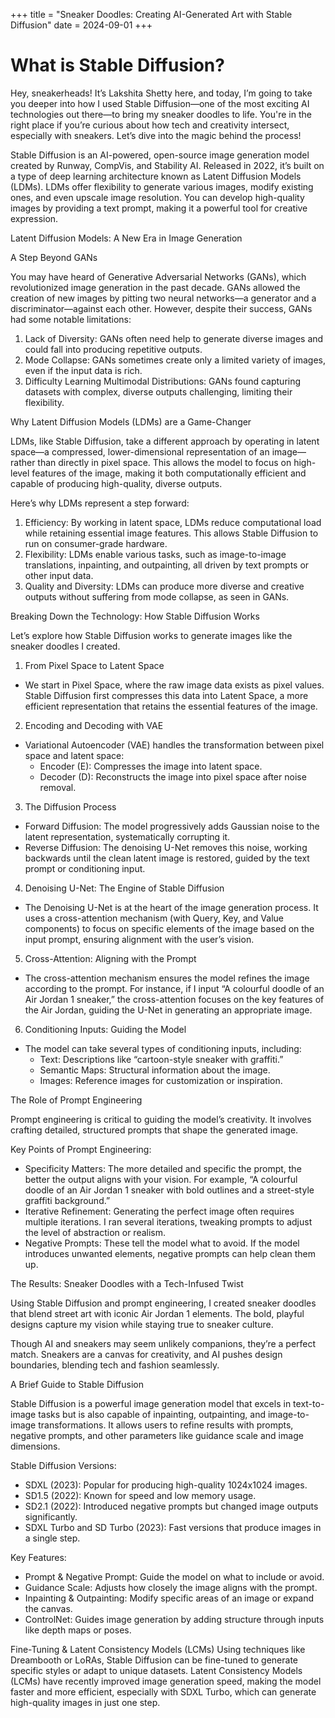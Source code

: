 +++ 
title = "Sneaker Doodles: Creating AI-Generated Art with Stable Diffusion" date = 2024-09-01 
+++

# What is Stable Diffusion?

Hey, sneakerheads! It’s Lakshita Shetty here, and today, I’m going to take you deeper into how I used Stable Diffusion—one of the most exciting AI technologies out there—to bring my sneaker doodles to life. You're in the right place if you’re curious about how tech and creativity intersect, especially with sneakers. Let’s dive into the magic behind the process!


Stable Diffusion is an AI-powered, open-source image generation model created by Runway, CompVis, and Stability AI. Released in 2022, it’s built on a type of deep learning architecture known as Latent Diffusion Models (LDMs). LDMs offer flexibility to generate various images, modify existing ones, and even upscale image resolution. You can develop high-quality images by providing a text prompt, making it a powerful tool for creative expression.

Latent Diffusion Models: A New Era in Image Generation

A Step Beyond GANs

You may have heard of Generative Adversarial Networks (GANs), which revolutionized image generation in the past decade. GANs allowed the creation of new images by pitting two neural networks—a generator and a discriminator—against each other. However, despite their success, GANs had some notable limitations:
1. Lack of Diversity: GANs often need help to generate diverse images and could fall into producing repetitive outputs.
2. Mode Collapse: GANs sometimes create only a limited variety of images, even if the input data is rich.
3. Difficulty Learning Multimodal Distributions: GANs found capturing datasets with complex, diverse outputs challenging, limiting their flexibility.

Why Latent Diffusion Models (LDMs) are a Game-Changer

LDMs, like Stable Diffusion, take a different approach by operating in latent space—a compressed, lower-dimensional representation of an image—rather than directly in pixel space. This allows the model to focus on high-level features of the image, making it both computationally efficient and capable of producing high-quality, diverse outputs.

Here’s why LDMs represent a step forward:
1. Efficiency: By working in latent space, LDMs reduce computational load while retaining essential image features. This allows Stable Diffusion to run on consumer-grade hardware.
2. Flexibility: LDMs enable various tasks, such as image-to-image translations, inpainting, and outpainting, all driven by text prompts or other input data.
3. Quality and Diversity: LDMs can produce more diverse and creative outputs without suffering from mode collapse, as seen in GANs.

Breaking Down the Technology: How Stable Diffusion Works

Let’s explore how Stable Diffusion works to generate images like the sneaker doodles I created.

1. From Pixel Space to Latent Space
- We start in Pixel Space, where the raw image data exists as pixel values. Stable Diffusion first compresses this data into Latent Space, a more efficient representation that retains the essential features of the image.

2. Encoding and Decoding with VAE
- Variational Autoencoder (VAE) handles the transformation between pixel space and latent space:
  - Encoder (E): Compresses the image into latent space.
  - Decoder (D): Reconstructs the image into pixel space after noise removal.

3. The Diffusion Process
- Forward Diffusion: The model progressively adds Gaussian noise to the latent representation, systematically corrupting it.
- Reverse Diffusion: The denoising U-Net removes this noise, working backwards until the clean latent image is restored, guided by the text prompt or conditioning input.

4. Denoising U-Net: The Engine of Stable Diffusion
- The Denoising U-Net is at the heart of the image generation process. It uses a cross-attention mechanism (with Query, Key, and Value components) to focus on specific elements of the image based on the input prompt, ensuring alignment with the user’s vision.

5. Cross-Attention: Aligning with the Prompt
- The cross-attention mechanism ensures the model refines the image according to the prompt. For instance, if I input “A colourful doodle of an Air Jordan 1 sneaker,” the cross-attention focuses on the key features of the Air Jordan, guiding the U-Net in generating an appropriate image.

6. Conditioning Inputs: Guiding the Model
- The model can take several types of conditioning inputs, including:
  - Text: Descriptions like “cartoon-style sneaker with graffiti.”
  - Semantic Maps: Structural information about the image.
  - Images: Reference images for customization or inspiration.

The Role of Prompt Engineering

Prompt engineering is critical to guiding the model’s creativity. It involves crafting detailed, structured prompts that shape the generated image.

Key Points of Prompt Engineering:
- Specificity Matters: The more detailed and specific the prompt, the better the output aligns with your vision. For example, “A colourful doodle of an Air Jordan 1 sneaker with bold outlines and a street-style graffiti background.”
- Iterative Refinement: Generating the perfect image often requires multiple iterations. I ran several iterations, tweaking prompts to adjust the level of abstraction or realism.
- Negative Prompts: These tell the model what to avoid. If the model introduces unwanted elements, negative prompts can help clean them up.

The Results: Sneaker Doodles with a Tech-Infused Twist

Using Stable Diffusion and prompt engineering, I created sneaker doodles that blend street art with iconic Air Jordan 1 elements. The bold, playful designs capture my vision while staying true to sneaker culture.

Though AI and sneakers may seem unlikely companions, they’re a perfect match. Sneakers are a canvas for creativity, and AI pushes design boundaries, blending tech and fashion seamlessly.

A Brief Guide to Stable Diffusion

Stable Diffusion is a powerful image generation model that excels in text-to-image tasks but is also capable of inpainting, outpainting, and image-to-image transformations. It allows users to refine results with prompts, negative prompts, and other parameters like guidance scale and image dimensions.

Stable Diffusion Versions:
- SDXL (2023): Popular for producing high-quality 1024x1024 images.
- SD1.5 (2022): Known for speed and low memory usage.
- SD2.1 (2022): Introduced negative prompts but changed image outputs significantly.
- SDXL Turbo and SD Turbo (2023): Fast versions that produce images in a single step.

Key Features:
- Prompt & Negative Prompt: Guide the model on what to include or avoid.
- Guidance Scale: Adjusts how closely the image aligns with the prompt.
- Inpainting & Outpainting: Modify specific areas of an image or expand the canvas.
- ControlNet: Guides image generation by adding structure through inputs like depth maps or poses.

Fine-Tuning & Latent Consistency Models (LCMs)
Using techniques like Dreambooth or LoRAs, Stable Diffusion can be fine-tuned to generate specific styles or adapt to unique datasets. Latent Consistency Models (LCMs) have recently improved image generation speed, making the model faster and more efficient, especially with SDXL Turbo, which can generate high-quality images in just one step.

